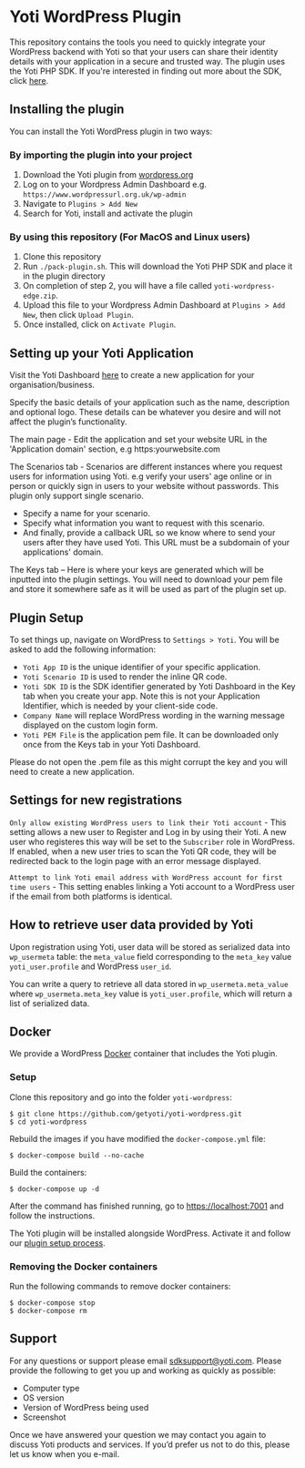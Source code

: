 # Yoti WordPress Plugin

This repository contains the tools you need to quickly integrate your WordPress backend with Yoti so that your users can share their identity details with your application in a secure and trusted way. The plugin uses the Yoti PHP SDK. If you're interested in finding out more about the SDK, click [here](https://github.com/getyoti/yoti-php-sdk).

## Installing the plugin

You can install the Yoti WordPress plugin in two ways:

### By importing the plugin into your project

1. Download the Yoti plugin from [wordpress.org](https://wordpress.org/plugins/yoti/)
2. Log on to your Wordpress Admin Dashboard e.g. `https://www.wordpressurl.org.uk/wp-admin`
3. Navigate to `Plugins > Add New`
4. Search for Yoti, install and activate the plugin

### By using this repository (For MacOS and Linux users)

1. Clone this repository
2. Run `./pack-plugin.sh`. This will download the Yoti PHP SDK and place it in the plugin directory
3. On completion of step 2, you will have a file called `yoti-wordpress-edge.zip`.
4. Upload this file to your Wordpress Admin Dashboard at `Plugins > Add New`, then click `Upload Plugin`.
5. Once installed, click on `Activate Plugin`.

## Setting up your Yoti Application

Visit the Yoti Dashboard [here](https://www.yoti.com/dashboard/login-organisations) to create a new application for your organisation/business.

Specify the basic details of your application such as the name, description and optional logo. These details can be whatever you desire and will not affect the plugin’s functionality.

The main page - Edit the application and set your website URL in the 'Application domain' section, e.g https:yourwebsite.com

The Scenarios tab -  Scenarios are different instances where you request users for information using Yoti. e.g verify your users' age online or in person or quickly sign in users to your website without passwords. This plugin only support single scenario.

* Specify a name for your scenario.
* Specify what information you want to request with this scenario.
* And finally, provide a callback URL so we know where to send your users after they have used Yoti. This URL must be a subdomain of your applications' domain.

The Keys tab – Here is where your keys are generated which will be inputted into the plugin settings. You will need to download your pem file and store it somewhere safe as it will be used as part of the plugin set up.


## Plugin Setup

To set things up, navigate on WordPress to `Settings > Yoti`.
You will be asked to add the following information:

* `Yoti App ID` is the unique identifier of your specific application.
* `Yoti Scenario ID` is used to render the inline QR code.
* `Yoti SDK ID` is the SDK identifier generated by Yoti Dashboard in the Key tab when you create your app. Note this is not your Application Identifier, which is needed by your client-side code.
* `Company Name` will replace WordPress wording in the warning message displayed on the custom login form.
* `Yoti PEM File` is the application pem file. It can be downloaded only once from the Keys tab in your Yoti Dashboard.

Please do not open the .pem file as this might corrupt the key and you will need to create a new application.

## Settings for new registrations

`Only allow existing WordPress users to link their Yoti account` - This setting allows a new user to Register and Log in by using their Yoti. A new user who registeres this way will be set to the `Subscriber` role in WordPress. If enabled, when a new user tries to scan the Yoti QR code, they will be redirected back to the login page with an error message displayed.

`Attempt to link Yoti email address with WordPress account for first time users` - This setting enables linking a Yoti account to a WordPress user if the email from both platforms is identical.

## How to retrieve user data provided by Yoti
Upon registration using Yoti, user data will be stored as serialized data into `wp_usermeta` table: the `meta_value` field corresponding to the `meta_key` value `yoti_user.profile` and WordPress `user_id`.

You can write a query to retrieve all data stored in `wp_usermeta.meta_value` where `wp_usermeta.meta_key` value is `yoti_user.profile`, which will return a list of serialized data.

## Docker

We provide a WordPress [Docker](https://docs.docker.com/) container that includes the Yoti plugin.

### Setup

Clone this repository and go into the folder `yoti-wordpress`:

```shell
$ git clone https://github.com/getyoti/yoti-wordpress.git
$ cd yoti-wordpress
```

Rebuild the images if you have modified the `docker-compose.yml` file:

```shell
$ docker-compose build --no-cache
```

Build the containers:

```shell
$ docker-compose up -d
```

After the command has finished running, go to [https://localhost:7001](https://localhost:7001) and follow the instructions.

The Yoti plugin will be installed alongside WordPress. Activate it and follow our [plugin setup process](#plugin-setup).

### Removing the Docker containers

Run the following commands to remove docker containers:

```shell
$ docker-compose stop
$ docker-compose rm
```

## Support

For any questions or support please email [sdksupport@yoti.com](mailto:sdksupport@yoti.com).
Please provide the following to get you up and working as quickly as possible:

* Computer type
* OS version
* Version of WordPress being used
* Screenshot

Once we have answered your question we may contact you again to discuss Yoti products and services. If you’d prefer us not to do this, please let us know when you e-mail.
